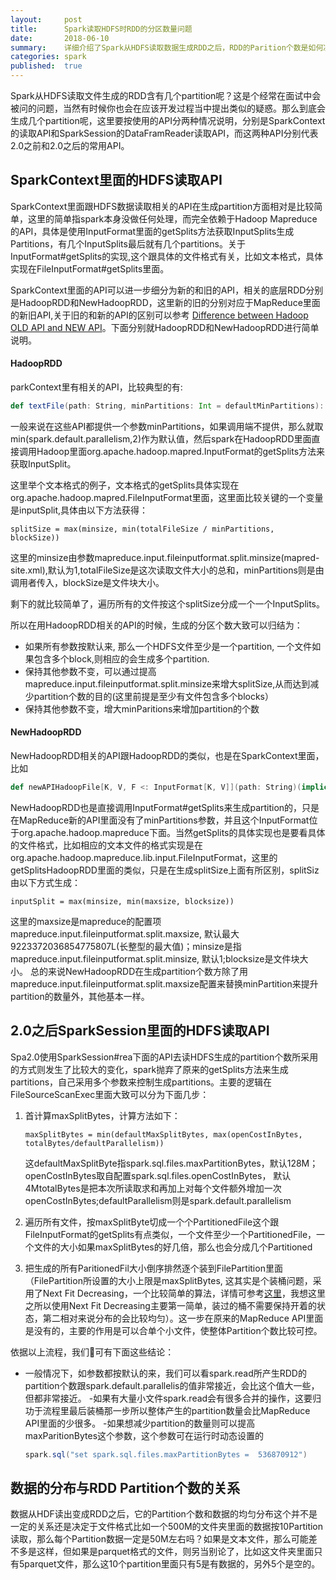 ```yaml
---
layout:     post
title:      Spark读取HDFS时RDD的分区数量问题
date:       2018-06-10
summary:    详细介绍了Spark从HDFS读取数据生成RDD之后，RDD的Parition个数是如何决定的
categories: spark
published:  true
---
```




Spark从HDFS读取文件生成的RDD含有几个partition呢？这是个经常在面试中会被问的问题，当然有时候你也会在应该开发过程当中提出类似的疑惑。那么到底会生成几个partition呢，这里要按使用的API分两种情况说明，分别是SparkContext的读取API和SparkSession的DataFramReader读取API，而这两种API分别代表2.0之前和2.0之后的常用API。


## SparkContext里面的HDFS读取API
SparkContext里面跟HDFS数据读取相关的API在生成partition方面相对是比较简单，这里的简单指spark本身没做任何处理，而完全依赖于Hadoop Mapreduce的API，具体是使用InputFormat里面的getSplits方法获取InputSplits生成Partitions，有几个InputSplits最后就有几个partitions。关于InputFormat#getSplits的实现,这个跟具体的文件格式有关，比如文本格式，具体实现在FileInputFormat#getSplits里面。

SparkContext里面的API可以进一步细分为新的和旧的API，相关的底层RDD分别是HadoopRDD和NewHadoopRDD，这里新的旧的分别对应于MapReduce里面的新旧API,关于旧的和新的API的区别可以参考 [Difference  between Hadoop OLD API and NEW API](http://hadoopbeforestarting.blogspot.com/2012/12/difference-between-hadoop-old-api-and.html)。下面分别就HadoopRDD和NewHadoopRDD进行简单说明。


#### HadoopRDD

parkContext里有相关的API，比较典型的有:
```scala
def textFile(path: String, minPartitions: Int = defaultMinPartitions): RDD[String]
```
一般来说在这些API都提供一个参数minPartitions，如果调用端不提供，那么就取min(spark.default.parallelism,2)作为默认值，然后spark在HadoopRDD里面直接调用Hadoop里面org.apache.hadoop.mapred.InputFormat的getSplits方法来获取InputSplit。

这里举个文本格式的例子，文本格式的getSplits具体实现在org.apache.hadoop.mapred.FileInputFormat里面，这里面比较关键的一个变量是inputSplit,具体由以下方法获得：

```
splitSize = max(minsize, min(totalFileSize / minPartitions, blockSize))
```

这里的minsize由参数mapreduce.input.fileinputformat.split.minsize(mapred-site.xml),默认为1,totalFileSize是这次读取文件大小的总和，minPartitions则是由调用者传入，blockSize是文件块大小。

剩下的就比较简单了，遍历所有的文件按这个splitSize分成一个一个InputSplits。


所以在用HadoopRDD相关的API的时候，生成的分区个数大致可以归结为：
- 如果所有参数按默认来, 那么一个HDFS文件至少是一个partition, 一个文件如果包含多个block,则相应的会生成多个partition.
-  保持其他参数不变，可以通过提高mapreduce.input.fileinputformat.split.minsize来增大splitSize,从而达到减少partition个数的目的(这里前提是至少有文件包含多个blocks）
- 保持其他参数不变，增大minParitions来增加partition的个数


#### NewHadoopRDD

NewHadoopRDD相关的API跟HadoopRDD的类似，也是在SparkContext里面，比如
```scala
def newAPIHadoopFile[K, V, F <: InputFormat[K, V]](path: String)(implicit km: ClassTag[K], vm: ClassTag[V], fm: ClassTag[F]): RDD[(K, V)]
```

NewHadoopRDD也是直接调用InputFormat#getSplits来生成partition的，只是在MapReduce新的API里面没有了minPartitions参数，并且这个InputFormat位于org.apache.hadoop.mapreduce下面。当然getSplits的具体实现也是要看具体的文件格式，比如相应的文本文件的格式实现是在org.apache.hadoop.mapreduce.lib.input.FileInputFormat，这里的getSplitsHadoopRDD里面的类似，只是在生成splitSize上面有所区别，splitSiz由以下方式生成：


```
inputSplit = max(minsize, min(maxsize, blocksize))
```
这里的maxsize是mapreduce的配置项 mapreduce.input.fileinputformat.split.maxsize, 默认最大9223372036854775807L(长整型的最大值)；minsize是指mapreduce.input.fileinputformat.split.minsize, 默认1;blocksize是文件块大小。
总的来说NewHadoopRDD在生成partition个数方除了用mapreduce.input.fileinputformat.split.maxsize配置来替换minPartition来提升partition的数量外，其他基本一样。




## 2.0之后SparkSession里面的HDFS读取API

Spa2.0使用SparkSession#rea下面的API去读HDFS生成的partition个数所采用的方式则发生了比较大的变化，spark抛弃了原来的getSplits方法来生成partitions，自己采用多个参数来控制生成partitions。主要的逻辑在FileSourceScanExec里面大致可以分为下面几步：


1. 首计算maxSplitBytes，计算方法如下：
    ```
    maxSplitBytes = min(defaultMaxSplitBytes, max(openCostInBytes, totalBytes/defaultParallelism))
    ```

    这defaultMaxSplitByte指spark.sql.files.maxPartitionBytes，默认128M；openCostInBytes取自配置spark.sql.files.openCostInBytes， 默认4MtotalBytes是把本次所读取求和再加上对每个文件额外增加一次openCostInBytes;defaultParallelism则是spark.default.parallelism

2. 遍历所有文件，按maxSplitByte切成一个个PartitionedFile这个跟FileInputFormat的getSplits有点类似，一个文件至少一个PartitionedFile，一个文件的大小如果maxSplitBytes的好几倍，那么也会分成几个Partitioned
3. 把生成的所有ParitionedFil大小倒序排然逐个装到FilePartition里面（FilePartition所设置的大小上限是maxSplitBytes, 这其实是个装桶问题，采用了Next Fit Decreasing，一个比较简单的算法，详情可参考[这里](http://personal.morris.umn.edu/~mcquarrb/teachingarchive/M1001/Resources/BinPacking.html)，我想这里之所以使用Next Fit Decreasing主要第一简单，装过的桶不需要保持开着的状态，第二相对来说分布的会比较均匀）。这一步在原来的MapReduce API里面是没有的，主要的作用是可以合单个小文件，使整体Partition个数比较可控。


依据以上流程，我们可有下面这些结论：

- 一般情况下，如参数都按默认的来，我们可以看spark.read所产生RDD的partition个数跟spark.default.parallelis的值非常接近，会比这个值大一些，但都非常接近。
-如果有大量小文件spark.read会有很多合并的操作，这要归功于流程里最后装桶那一步所以整体产生的partition数量会比MapReduce API里面的少很多。
-如果想减少partition的数量则可以提高maxParitionBytes这个参数，这个参数可在运行时动态设置的
    ```scala
    spark.sql("set spark.sql.files.maxPartitionBytes =  536870912")
    ```





## 数据的分布与RDD Partition个数的关系
数据从HDF读出变成RDD之后，它的Partition个数和数据的均匀分布这个并不是一定的关系还是决定于文件格式比如一个500M的文件夹里面的数据按10Partition读取，那么每个Partition数据一定是50M左右吗？如果是文本文件，那么可能差不多是这样，但如果是parquet格式的文件，则另当别论了，比如这文件夹里面只有5parquet文件，那么这10个partition里面只有5是有数据的，另外5个是空的。


